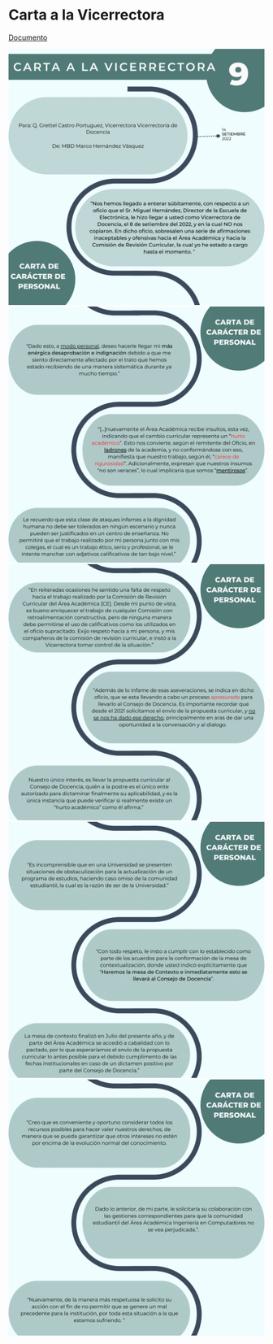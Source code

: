 # Carta a la Vicerrectora

[Documento](https://raw.githubusercontent.com/aseic/assets/master/revision_curricular/docs/carta_vicerrectora/carta_vicerrectora.pdf)

![](https://raw.githubusercontent.com/aseic/assets/master/revision_curricular/docs/carta_vicerrectora/timeline_1.png "")
![](https://raw.githubusercontent.com/aseic/assets/master/revision_curricular/docs/carta_vicerrectora/timeline_2.png "")
![](https://raw.githubusercontent.com/aseic/assets/master/revision_curricular/docs/carta_vicerrectora/timeline_3.png "")
![](https://raw.githubusercontent.com/aseic/assets/master/revision_curricular/docs/carta_vicerrectora/timeline_4.png "")
![](https://raw.githubusercontent.com/aseic/assets/master/revision_curricular/docs/carta_vicerrectora/timeline_5.png "")